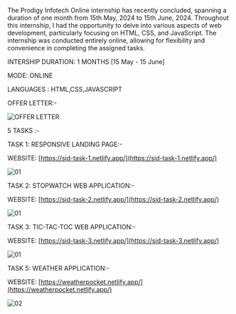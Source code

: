 The Prodigy Infotech Online internship has recently concluded, spanning a duration of one month from 15th May, 2024 to 15th June, 2024. Throughout this internship, I had the opportunity to delve into various aspects of web development, particularly focusing on HTML, CSS, and JavaScript. The internship was conducted entirely online, allowing for flexibility and convenience in completing the assigned tasks.

INTERSHIP DURATION: 1 MONTHS [15 May - 15 June]


MODE: ONLINE

LANGUAGES : HTML,CSS,JAVASCRIPT

OFFER LETTER:-

![OFFER LETTER](https://github.com/siddhant-gayakwad/Prodigy-InfoTech-/assets/101993978/06b4161d-c02b-4e2b-a3bc-4dbced38a7fc)

5 TASKS :-

TASK 1: RESPONSIVE LANDING PAGE:-

WEBSITE: [https://sid-task-1.netlify.app/](https://sid-task-1.netlify.app/)

![01](https://github.com/siddhant-gayakwad/Prodigy-InfoTech-/assets/101993978/09cab23a-1283-452f-b8e5-bbfdf3617eef)

TASK 2: STOPWATCH WEB APPLICATION:-

WEBSITE: [https://sid-task-2.netlify.app/](https://sid-task-2.netlify.app/)

![01](https://github.com/siddhant-gayakwad/Prodigy-InfoTech-/assets/101993978/067f7c55-c52f-432a-8638-3fb6535aeb67)

TASK 3: TIC-TAC-TOC WEB APPLICATION:-

WEBSITE: [https://sid-task-3.netlify.app/](https://sid-task-3.netlify.app/)

![01](https://github.com/siddhant-gayakwad/Prodigy-InfoTech-/assets/101993978/a4fa3e0a-ed0a-45ef-b1a7-73c17fe4d344)

TASK 5: WEATHER APPLICATION:-

WEBSITE: [https://weatherpocket.netlify.app/](https://weatherpocket.netlify.app/)

![02]()

